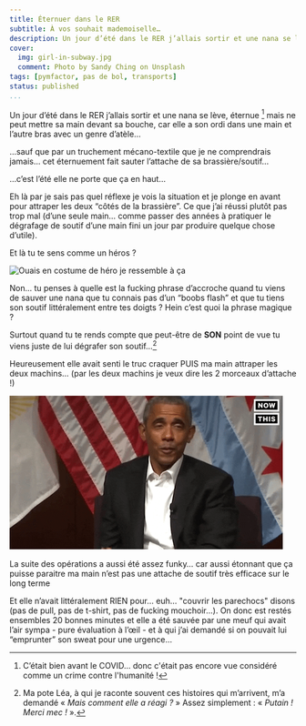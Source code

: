 ```yaml
---
title: Éternuer dans le RER
subtitle: À vos souhait mademoiselle…
description: Un jour d’été dans le RER j’allais sortir et une nana se lève, éternue [^covid] mais ne peut mettre sa main devant sa bouche, car elle a son ordi dans une main et l’autre bras avec un genre d’atèle…
cover:
  img: girl-in-subway.jpg
  comment: Photo by Sandy Ching on Unsplash
tags: [pymfactor, pas de bol, transports]
status: published
...
```


Un jour d’été dans le RER j’allais sortir et une nana se lève, éternue [^covid] mais ne peut mettre sa main devant sa bouche, car elle a son ordi dans une main et l’autre bras avec un genre d’atèle…

[^covid]: C’était bien avant le COVID… donc c'était pas encore vue considéré comme un crime contre l'humanité !

…sauf que par un truchement mécano-textile que je ne comprendrais jamais… cet éternuement fait sauter l’attache de sa brassière/soutif…

…c’est l’été elle ne porte que ça en haut…

Eh là par je sais pas quel réflexe je vois la situation et je plonge en avant pour attraper les deux “côtés de la brassière”. Ce que j’ai réussi plutôt pas trop mal (d’une seule main… comme passer des années à pratiquer le dégrafage de soutif d’une main fini un jour par produire quelque chose d’utile).

Et là tu te sens comme un héros ?

![Ouais en costume de héro je ressemble à ça](supergirl.gif)

Non… tu penses à quelle est la fucking phrase d’accroche quand tu viens de sauver une nana que tu connais pas d’un “boobs flash” et que tu tiens son soutif littéralement entre tes doigts ? Hein c’est quoi la phrase magique ?

Surtout quand tu te rends compte que peut-être de **SON** point de vue tu viens juste de lui dégrafer son soutif…[^lea]

[^lea]: Ma pote Léa, à qui je raconte souvent ces histoires qui m’arrivent, m’a demandé « _Mais comment elle a réagi ?_ » Assez simplement : « _Putain ! Merci mec !_ ».

Heureusement elle avait senti le truc craquer PUIS ma main attraper les deux machins… (par les deux machins je veux dire les 2 morceaux d’attache !)

![Réaction de la Maison Blanche](obama-that-was-close.gif)

La suite des opérations a aussi été assez funky… car aussi étonnant que ça puisse paraitre ma main n’est pas une attache de soutif très efficace sur le long terme

Et elle n’avait littéralement RIEN pour… euh… "couvrir les parechocs" disons (pas de pull, pas de t-shirt, pas de fucking mouchoir…). On donc est restés ensembles 20 bonnes minutes et elle a été sauvée par une meuf qui avait l’air sympa - pure évaluation à l’œil - et à qui j’ai demandé si on pouvait lui “emprunter” son sweat pour une urgence…
